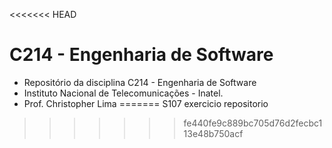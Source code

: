 <<<<<<< HEAD
# C214 - Engenharia de Software

- Repositório da disciplina C214 - Engenharia de Software
- Instituto Nacional de Telecomunicações - Inatel. 
- Prof. Christopher Lima
=======
S107 exercicio repositorio
>>>>>>> fe440fe9c889bc705d76d2fecbc113e48b750acf
